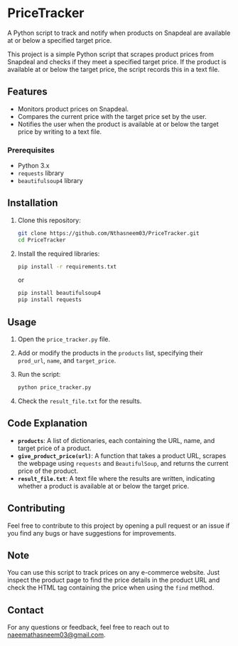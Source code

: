 # PriceTracker
A Python script to track and notify when products on Snapdeal are available at or below a specified target price.

This project is a simple Python script that scrapes product prices from Snapdeal and checks if they meet a specified target price. If the product is available at or below the target price, the script records this in a text file.


## Features

- Monitors product prices on Snapdeal.
- Compares the current price with the target price set by the user.
- Notifies the user when the product is available at or below the target price by writing to a text file.

### Prerequisites

- Python 3.x
- `requests` library
- `beautifulsoup4` library

## Installation

1. Clone this repository:

    ```bash
    git clone https://github.com/Nthasneem03/PriceTracker.git
    cd PriceTracker
    ```

2. Install the required libraries:
   

    ```bash
    pip install -r requirements.txt
    ```
    or
   ```bash
   pip install beautifulsoup4
   pip install requests

## Usage

1. Open the `price_tracker.py` file.

2. Add or modify the products in the `products` list, specifying their `prod_url`, `name`, and `target_price`.

3. Run the script:

    ```bash
    python price_tracker.py
    ```

4. Check the `result_file.txt` for the results.

## Code Explanation

- **`products`**: A list of dictionaries, each containing the URL, name, and target price of a product.
- **`give_product_price(url)`**: A function that takes a product URL, scrapes the webpage using `requests` and `BeautifulSoup`, and returns the current price of the product.
- **`result_file.txt`**: A text file where the results are written, indicating whether a product is available at or below the target price.

## Contributing

Feel free to contribute to this project by opening a pull request or an issue if you find any bugs or have suggestions for improvements.


## Note

You can use this script to track prices on any e-commerce website. Just inspect the product page to find the price details in the product URL and check the HTML tag containing the price when using the `find` method.




## Contact

For any questions or feedback, feel free to reach out to [naeemathasneem03@gmail.com](mailto:naeemathasneem03@gmail.com).
